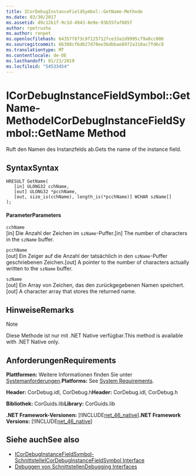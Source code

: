 ```yaml
---
title: ICorDebugInstanceFieldSymbol::GetName-Methode
ms.date: 03/30/2017
ms.assetid: d9c12b1f-9c1d-4943-8e9e-93b55faf085f
author: rpetrusha
ms.author: ronpet
ms.openlocfilehash: 64357f873c9f125712fce33a1d9995c79a8cc006
ms.sourcegitcommit: 6b308cf6d627d78ee36dbbae8972a310ac7fd6c8
ms.translationtype: MT
ms.contentlocale: de-DE
ms.lasthandoff: 01/23/2019
ms.locfileid: "54533454"
---
```

# <a name="icordebuginstancefieldsymbolgetname-method"></a><span data-ttu-id="b5a7d-102">ICorDebugInstanceFieldSymbol::GetName-Methode</span><span class="sxs-lookup"><span data-stu-id="b5a7d-102">ICorDebugInstanceFieldSymbol::GetName Method</span></span>
<span data-ttu-id="b5a7d-103">Ruft den Namen des Instanzfelds ab.</span><span class="sxs-lookup"><span data-stu-id="b5a7d-103">Gets the name of the instance field.</span></span>  
  
## <a name="syntax"></a><span data-ttu-id="b5a7d-104">Syntax</span><span class="sxs-lookup"><span data-stu-id="b5a7d-104">Syntax</span></span>  
  
```  
HRESULT GetName(  
   [in] ULONG32 cchName,   
   [out] ULONG32 *pcchName,   
   [out, size_is(cchName), length_is(*pcchName)] WCHAR szName[]  
);  
```  
  
#### <a name="parameters"></a><span data-ttu-id="b5a7d-105">Parameter</span><span class="sxs-lookup"><span data-stu-id="b5a7d-105">Parameters</span></span>  
 `cchName`  
 <span data-ttu-id="b5a7d-106">[in] Die Anzahl der Zeichen im `szName`-Puffer.</span><span class="sxs-lookup"><span data-stu-id="b5a7d-106">[in] The number of characters in the `szName` buffer.</span></span>  
  
 `pcchName`  
 <span data-ttu-id="b5a7d-107">[out] Ein Zeiger auf die Anzahl der tatsächlich in den `szName`-Puffer geschriebenen Zeichen.</span><span class="sxs-lookup"><span data-stu-id="b5a7d-107">[out] A pointer to the number of characters actually written to the `szName` buffer.</span></span>  
  
 `szName`  
 <span data-ttu-id="b5a7d-108">[out] Ein Array von Zeichen, das den zurückgegebenen Namen speichert.</span><span class="sxs-lookup"><span data-stu-id="b5a7d-108">[out] A character array that stores the returned name.</span></span>  
  
## <a name="remarks"></a><span data-ttu-id="b5a7d-109">Hinweise</span><span class="sxs-lookup"><span data-stu-id="b5a7d-109">Remarks</span></span>  
  
> [!NOTE]
>  <span data-ttu-id="b5a7d-110">Diese Methode ist nur mit .NET Native verfügbar.</span><span class="sxs-lookup"><span data-stu-id="b5a7d-110">This method is available with .NET Native only.</span></span>  
  
## <a name="requirements"></a><span data-ttu-id="b5a7d-111">Anforderungen</span><span class="sxs-lookup"><span data-stu-id="b5a7d-111">Requirements</span></span>  
 <span data-ttu-id="b5a7d-112">**Plattformen:** Weitere Informationen finden Sie unter [Systemanforderungen](../../../../docs/framework/get-started/system-requirements.md).</span><span class="sxs-lookup"><span data-stu-id="b5a7d-112">**Platforms:** See [System Requirements](../../../../docs/framework/get-started/system-requirements.md).</span></span>  
  
 <span data-ttu-id="b5a7d-113">**Header:** CorDebug.idl, CorDebug.h</span><span class="sxs-lookup"><span data-stu-id="b5a7d-113">**Header:** CorDebug.idl, CorDebug.h</span></span>  
  
 <span data-ttu-id="b5a7d-114">**Bibliothek:** CorGuids.lib</span><span class="sxs-lookup"><span data-stu-id="b5a7d-114">**Library:** CorGuids.lib</span></span>  
  
 <span data-ttu-id="b5a7d-115">**.NET Framework-Versionen:** [!INCLUDE[net_46_native](../../../../includes/net-46-native-md.md)]</span><span class="sxs-lookup"><span data-stu-id="b5a7d-115">**.NET Framework Versions:** [!INCLUDE[net_46_native](../../../../includes/net-46-native-md.md)]</span></span>  
  
## <a name="see-also"></a><span data-ttu-id="b5a7d-116">Siehe auch</span><span class="sxs-lookup"><span data-stu-id="b5a7d-116">See also</span></span>
- [<span data-ttu-id="b5a7d-117">ICorDebugInstanceFieldSymbol-Schnittstelle</span><span class="sxs-lookup"><span data-stu-id="b5a7d-117">ICorDebugInstanceFieldSymbol Interface</span></span>](../../../../docs/framework/unmanaged-api/debugging/icordebuginstancefieldsymbol-interface.md)
- [<span data-ttu-id="b5a7d-118">Debuggen von Schnittstellen</span><span class="sxs-lookup"><span data-stu-id="b5a7d-118">Debugging Interfaces</span></span>](../../../../docs/framework/unmanaged-api/debugging/debugging-interfaces.md)
